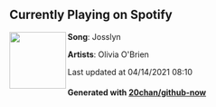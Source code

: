 ## Currently Playing on Spotify

[<img align="left" width="100" src="https://i.scdn.co/image/ab67616d00001e02a019b3d28cb8e6ae5c77a4bc">](https://open.spotify.com/album/4H3mlT00kr4bJrY80GOFnx)

**Song**: Josslyn

**Artists**: Olivia O'Brien

Last updated at 04/14/2021 08:10

#### Generated with [20chan/github-now](https://github.com/20chan/github-now)